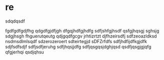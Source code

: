 # re
sdqdqsdf

fgdfgdfgdjfhg
qdgdfgjdfjgh
dfgqjhdfgjhdfg
sdfjshfgjhsdf
qsfgjhqsgj
sghsjg
sdgjhsgh
fhguerutqeutg
qdjgqdfgcgv
jrhtizrtzt
djfhzeirsdfj
sdfzeoazldksd
nsdmsdlmlsqdf
sdzerozeroert
sdteirtegjd
sDFZrfdfs
sdfjhdfijdfkgjdfk
sdjfsdfsdjf
sdfjsdfjeruhg
sdfjhqsjjdfg
sdfjqsgqsjdghjqsd
qsdfjqsgjgjqfg
qfgjerhqi
qsdjqhsu
